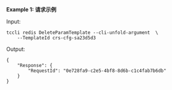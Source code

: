 **Example 1: 请求示例**



Input: 

```
tccli redis DeleteParamTemplate --cli-unfold-argument  \
    --TemplateId crs-cfg-sa23d5d3
```

Output: 
```
{
    "Response": {
        "RequestId": "0e728fa9-c2e5-4bf8-8d6b-c1c4fab7b6db"
    }
}
```

